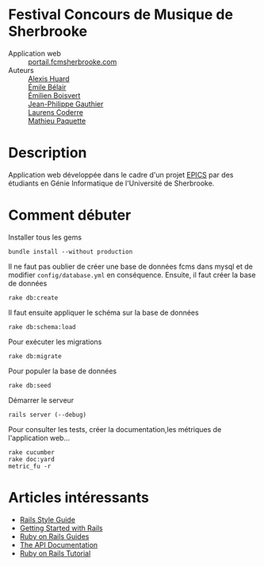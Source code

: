 # Festival Concours de Musique de Sherbrooke

<dl>
  <dt>Application web</dt><dd><a href="http://portail.fcmsherbrooke.com/">portail.fcmsherbrooke.com</a></dd>
  <dt>Auteurs</dt><dd><a href="mailto:alexishuard@gmail.com">Alexis Huard</a></dd>
				  <dd><a href="mailto:ebelair@me.com">Émile Bélair</a></dd>
				  <dd><a href="mailto:emilienboisvert@me.com">Émilien Boisvert</a></dd>
				  <dd><a href="mailto:j-p.g@hotmail.com">Jean-Philippe Gauthier</a></dd>
			      <dd><a href="mailto:lcoderre@me.com">Laurens Coderre</a></dd>
				  <dd><a href="mailto:m.paquette@inovitex.com">Mathieu Paquette</a></dd>
</dl>

# Description

Application web développée dans le cadre d'un projet [EPICS](https://engineering.purdue.edu/EPICS) par des étudiants en Génie Informatique de l'Université de Sherbrooke.

# Comment débuter

Installer tous les gems

```console
bundle install --without production
```

Il ne faut pas oublier de créer une base de données fcms dans mysql et de modifier `config/database.yml` en conséquence. Ensuite, il faut créer la base de données

```console
rake db:create
```

Il faut ensuite appliquer le schéma sur la base de données

```console
rake db:schema:load
```

Pour exécuter les migrations

```console
rake db:migrate
```

Pour populer la base de données

```console
rake db:seed
```

Démarrer le serveur

```console
rails server (--debug)
```

Pour consulter les tests, créer la documentation,les métriques de l'application web...

```console
rake cucumber
rake doc:yard
metric_fu -r
```

# Articles intéressants

* [Rails Style Guide](https://github.com/bbatsov/rails-style-guide)
* [Getting Started with Rails](http://guides.rubyonrails.org/getting_started.html)
* [Ruby on Rails Guides](http://guides.rubyonrails.org)
* [The API Documentation](http://api.rubyonrails.org)
* [Ruby on Rails Tutorial](http://ruby.railstutorial.org/ruby-on-rails-tutorial-book)